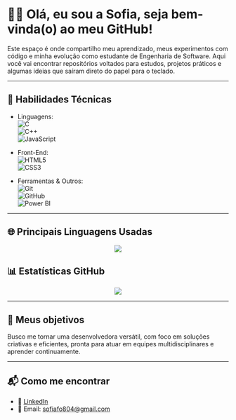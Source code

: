 # 👩‍💻 Olá, eu sou a Sofia, seja bem-vinda(o) ao meu GitHub!

Este espaço é onde compartilho meu aprendizado, meus experimentos com código e minha evolução como estudante de Engenharia de Software. Aqui você vai encontrar repositórios voltados para estudos, projetos práticos e algumas ideias que saíram direto do papel para o teclado.

---

## 🚀 Habilidades Técnicas

- Linguagens:  
  ![C](https://img.shields.io/badge/C-blue?style=flat&logo=c)  
  ![C++](https://img.shields.io/badge/C%2B%2B-blue?style=flat&logo=c%2B%2B)  
  ![JavaScript](https://img.shields.io/badge/JavaScript-yellow?style=flat&logo=javascript)

- Front-End:  
  ![HTML5](https://img.shields.io/badge/HTML5-E34F26?style=flat&logo=html5&logoColor=white)  
  ![CSS3](https://img.shields.io/badge/CSS3-1572B6?style=flat&logo=css3&logoColor=white)

- Ferramentas & Outros:  
  ![Git](https://img.shields.io/badge/Git-F05032?style=flat&logo=git&logoColor=white)  
  ![GitHub](https://img.shields.io/badge/GitHub-181717?style=flat&logo=github)  
  ![Power BI](https://img.shields.io/badge/Power%20BI-F2C811?style=flat&logo=powerbi&logoColor=black)

---

## 🌐 Principais Linguagens Usadas

<p align="center">
  <img src="https://github-readme-stats.vercel.app/api/top-langs/?username=sofiafoliveira&layout=compact&theme=tokyonight&hide_border=true" />
</p>

## 📊 Estatísticas GitHub

<p align="center">
  <img src="https://github-readme-stats.vercel.app/api?username=sofiafoliveira&show_icons=true&theme=tokyonight&hide_border=true" />
</p>

---

## 🎯 Meus objetivos

Busco me tornar uma desenvolvedora versátil, com foco em soluções criativas e eficientes, pronta para atuar em equipes multidisciplinares e aprender continuamente.

---

## 📬 Como me encontrar

- 💼 [LinkedIn](https://www.linkedin.com/in/sofia-figueiredo-de-oliveira)
- 📧 Email: sofiafo804@gmail.com
